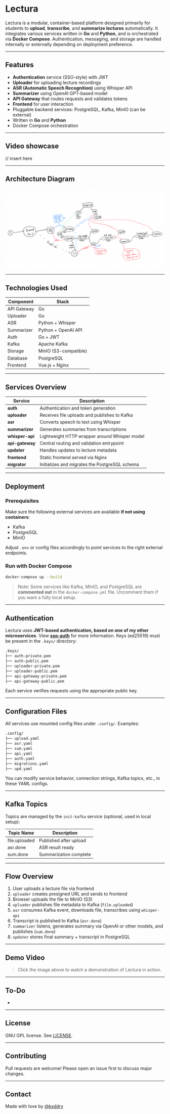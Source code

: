 # Lectura

Lectura is a modular, container-based platform designed primarily for students to **upload**, **transcribe**, and **summarize lectures** automatically. It integrates various services written in **Go** and **Python**, and is orchestrated via **Docker Compose**. Authentication, messaging, and storage are handled internally or externally depending on deployment preference.

---

## Features

- **Authentication** service (SSO-style) with JWT
- **Uploader** for uploading lecture recordings
- **ASR (Automatic Speech Recognition)** using Whisper API
- **Summarizer** using OpenAI GPT-based model
- **API Gateway** that routes requests and validates tokens
- **Frontend** for user interaction
- Pluggable backend services: PostgreSQL, Kafka, MinIO (can be external)
- Written in **Go** and **Python**
- Docker Compose orchestration

---

## Video showcase

// insert here

---

## Architecture Diagram

![Architecture](./readme/image.png)


---

## Technologies Used

| Component   | Stack                 |
| ----------- | --------------------- |
| API Gateway | Go                    |
| Uploader    | Go                    |
| ASR         | Python + Whisper      |
| Summarizer  | Python + OpenAI API   |
| Auth        | Go + JWT              |
| Kafka       | Apache Kafka          |
| Storage     | MinIO (S3-compatible) |
| Database    | PostgreSQL            |
| Frontend    | Vue.js + Nginx        |

---

## Services Overview

| Service         | Description                                    |
| --------------- | ---------------------------------------------- |
| **auth**        | Authentication and token generation            |
| **uploader**    | Receives file uploads and publishes to Kafka   |
| **asr**         | Converts speech to text using Whisper          |
| **summarizer**  | Generates summaries from transcriptions        |
| **whisper-api** | Lightweight HTTP wrapper around Whisper model  |
| **api-gateway** | Central routing and validation entrypoint      |
| **updater**     | Handles updates to lecture metadata            |
| **frontend**    | Static frontend served via Nginx               |
| **migrator**    | Initializes and migrates the PostgreSQL schema |

---

## Deployment

### Prerequisites

Make sure the following external services are available **if not using containers**:

- Kafka
- PostgreSQL
- MinIO

Adjust `.env` or config files accordingly to point services to the right external endpoints.

### Run with Docker Compose

```bash
docker-compose up --build
```

> Note: Some services like Kafka, MinIO, and PostgreSQL are **commented out** in the `docker-compose.yml` file. Uncomment them if you want a fully local setup.

---

## Authentication

Lectura uses **JWT-based authentication, based on one of my other microservices**. View **[sso-auth](https://github.com/kxddry/sso-auth)** for more information. Keys (ed25519) must be present in the `.keys/` directory:

```
.keys/
├── auth-private.pem
├── auth-public.pem
├── uploader-private.pem
├── uploader-public.pem
├── api-gateway-private.pem
├── api-gateway-public.pem
```

Each service verifies requests using the appropriate public key.

---

## Configuration Files

All services use mounted config files under `.config/`. Examples:

```
.config/
├── upload.yaml
├── asr.yaml
├── sum.yaml
├── api.yaml
├── auth.yaml
├── migrations.yaml
├── upd.yaml
```

You can modify service behavior, connection strings, Kafka topics, etc., in these YAML configs.

---

## Kafka Topics

Topics are managed by the `init-kafka` service (optional, used in local setup):

| Topic Name    | Description            |
| ------------- | ---------------------- |
| file.uploaded | Published after upload |
| asr.done      | ASR result ready       |
| sum.done      | Summarization complete |

---

## Flow Overview

1. User uploads a lecture file via frontend
2. `uploader` creates presigned URL and sends to frontend
3. Browser uploads the file to MinIO (S3)
4. `uploader` publishes file metadata to Kafka (`file.uploaded`)
5. `asr` consumes Kafka event, downloads file, transcribes using `whisper-api`
6. Transcript is published to Kafka (`asr.done`)
7. `summarizer` listens, generates summary via OpenAI or other models, and publishes (`sum.done`)
8. `updater` stores final summary + transcript in PostgreSQL

---

## Demo Video



> Click the image above to watch a demonstration of Lectura in action.

---

## To-Do

- 

---

## License

GNU GPL license. See [LICENSE](./LICENSE).

---

## Contributing

Pull requests are welcome! Please open an issue first to discuss major changes.

---

## Contact

Made with️ love by [@kxddry](https://github.com/kxddry)

